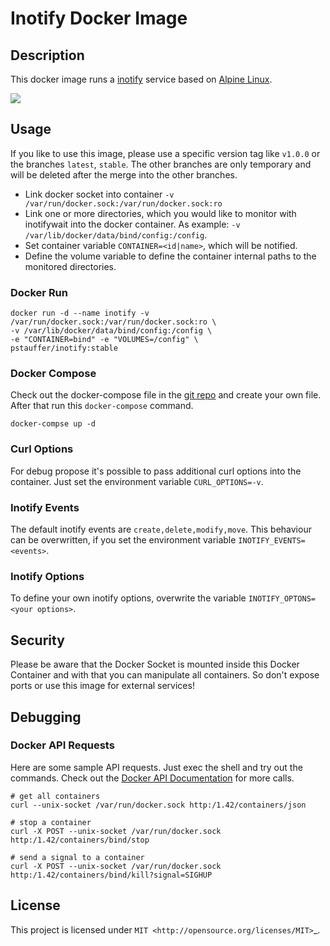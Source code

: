 # Inotify Docker Image

## Description

This docker image runs a [inotify](https://github.com/rvoicilas/inotify-tools/wiki) service based on [Alpine Linux](https://hub.docker.com/_/alpine/).

[![](https://images.microbadger.com/badges/image/pstauffer/inotify.svg)](https://microbadger.com/images/pstauffer/inotify)

## Usage

If you like to use this image, please use a specific version tag like `v1.0.0` or the branches `latest`, `stable`. The other branches are only temporary and will be deleted after the merge into the other branches.

* Link docker socket into container `-v /var/run/docker.sock:/var/run/docker.sock:ro`
* Link one or more directories, which you would like to monitor with inotifywait into the docker container. As example: `-v /var/lib/docker/data/bind/config:/config`.
* Set container variable `CONTAINER=<id|name>`, which will be notified.
* Define the volume variable to define the container internal paths to the monitored directories.


### Docker Run

```
docker run -d --name inotify -v /var/run/docker.sock:/var/run/docker.sock:ro \
-v /var/lib/docker/data/bind/config:/config \
-e "CONTAINER=bind" -e "VOLUMES=/config" \
pstauffer/inotify:stable
```


### Docker Compose
Check out the docker-compose file in the [git repo](https://raw.githubusercontent.com/pstauffer/docker-inotify/master/docker-compose.yml) and create your own file. After that run this `docker-compose` command.
```
docker-compse up -d
```


### Curl Options
For debug propose it's possible to pass additional curl options into the container. Just set the environment variable `CURL_OPTIONS=-v`.

### Inotify Events
The default inotify events are `create,delete,modify,move`. This behaviour can be overwritten, if you set the environment variable `INOTIFY_EVENTS=<events>`.

### Inotify Options
To define your own inotify options, overwrite the variable `INOTIFY_OPTONS=<your options>`.


## Security
Please be aware that the Docker Socket is mounted inside this Docker Container and with that you can manipulate all containers. So don't expose ports or use this image for external services!


## Debugging

### Docker API Requests
Here are some sample API requests. Just exec the shell and try out the commands. Check out the [Docker API Documentation](https://docs.docker.com/engine/api/v1.42/) for more calls.
```
# get all containers
curl --unix-socket /var/run/docker.sock http:/1.42/containers/json

# stop a container
curl -X POST --unix-socket /var/run/docker.sock http:/1.42/containers/bind/stop

# send a signal to a container
curl -X POST --unix-socket /var/run/docker.sock http:/1.42/containers/bind/kill?signal=SIGHUP
```


## License
This project is licensed under `MIT <http://opensource.org/licenses/MIT>`_.
